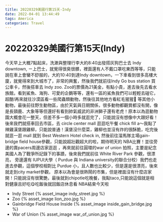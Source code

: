 ```yaml
---
title: 20220329美國行第15天-Indy
date: 2022-04-01 13:44:49
tags: America
categories: Travel
---
```

# 20220329美國行第15天(Indy)

今天早上大概7點起床，洗漱與整理行李大約8:40出發搭灰狗巴士去 Indy downtown, ㄧ上巴士，就覺得很臭很髒，裡面還有人不戴口罩吃東西等等，只能說在車上會蠻不舒服的，大約10:40到達Indy downtown，一下車看到很多高樓大廈，就覺得來到大城市了，非常的興奮，然後我們就前往Indy Go bus station 買公車卡，然後搭車去 Indy zoo. Zoo的票價為21美金，有點小貴，進去後先去看水族館，看到鯊魚、海狗、可愛的企鵝等等，還有一區的鯊魚我們可以輕輕去碰它，超酷!再來就往沙漠區看一些爬蟲類動物，然後往其他地方看紅毛猩猩🦧 等其他小動物，最後前往野生動物區，由於天氣與日期關係，很多動物都觀賞都沒有開，像是長頸鹿、大象等等但還好有看到帥氣威武的非洲獅子還有老虎！原本以為逛動物園大概會花一整天，但差不多一個小時多就逛完了，只能說沒有想像中大跟好看！後來我們就搭車回去市區，去 circle center mall 逛逛吃午餐 chick fill a～我點了辣雞漢堡跟雞柳，只能說普通！漢堡沒什麼菜，雞柳也並沒有炸的很酥脆，吃完後就逛一逛 mall 就到 Best Western Hotel check in, 然後前往溜馬隊主場gain-bridge field house參觀，只能說超壯觀超大的啦，期待明天的 NBA比賽！並往旁邊的賣pacers周邊店家逛逛 ，再來就前往圓環的war of union 拍照，主要是紀念美國人為了戰爭所記錄下的事蹟，後來我們就前往 White River Park 參觀，很漂亮， 旁邊還有 IUPUI大學（ Purdue 與 Indiana university的聯合分校）我們也走進去參觀，這個學校相對比 Purdue 小，且人數也比較少，但是還是很漂亮，後來就走到city market參觀， 原本以為會是很熱鬧的市集，但是裡面沒有什麼店家開！只能說沒有很驚艷，最後就到chipotle吃晚餐，我點taco,只能說這個就是相對健康且好吃😋吃飯後就回飯店休息看 NBA結束今天啦

- Indy Street
 {% asset_image indy_street.jpg %}
- Zoo
 {% asset_image lion_zoo.jpg %}
- Gainbridge Field House Inside
 {% asset_image inside_gain_bridge.jpg %}
- War of Union
 {% asset_image war_of_union.jpg %}